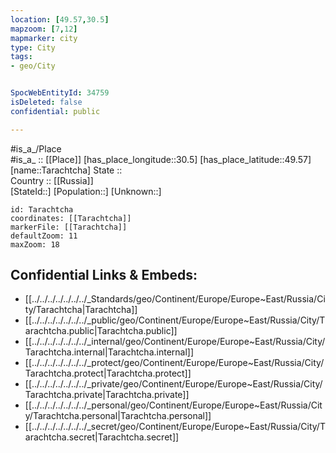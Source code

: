 ```yaml
---
location: [49.57,30.5] 
mapzoom: [7,12] 
mapmarker: city 
type: City
tags:
- geo/City


SpocWebEntityId: 34759
isDeleted: false
confidential: public

---
```

#is_a_/Place  
#is_a_ :: [[Place]] 
[has_place_longitude::30.5] 
[has_place_latitude::49.57] 
[name::Tarachtcha] 
State ::  
Country :: [[Russia]]  
[StateId::] 
[Population::] 
[Unknown::] 


```leaflet
id: Tarachtcha
coordinates: [[Tarachtcha]] 
markerFile: [[Tarachtcha]] 
defaultZoom: 11 
maxZoom: 18
```


## Confidential Links & Embeds: 
- [[../../../../../../../_Standards/geo/Continent/Europe/Europe~East/Russia/City/Tarachtcha|Tarachtcha]] 
- [[../../../../../../../_public/geo/Continent/Europe/Europe~East/Russia/City/Tarachtcha.public|Tarachtcha.public]] 
- [[../../../../../../../_internal/geo/Continent/Europe/Europe~East/Russia/City/Tarachtcha.internal|Tarachtcha.internal]] 
- [[../../../../../../../_protect/geo/Continent/Europe/Europe~East/Russia/City/Tarachtcha.protect|Tarachtcha.protect]] 
- [[../../../../../../../_private/geo/Continent/Europe/Europe~East/Russia/City/Tarachtcha.private|Tarachtcha.private]] 
- [[../../../../../../../_personal/geo/Continent/Europe/Europe~East/Russia/City/Tarachtcha.personal|Tarachtcha.personal]] 
- [[../../../../../../../_secret/geo/Continent/Europe/Europe~East/Russia/City/Tarachtcha.secret|Tarachtcha.secret]] 
